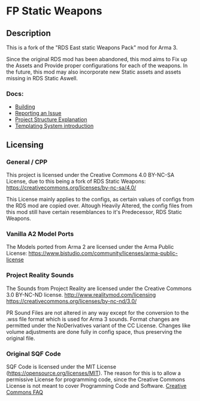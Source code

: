 # FP Static Weapons

## Description
This is a fork of the "RDS East static Weapons Pack" mod for Arma 3.

Since the original RDS mod has been abandoned, this mod aims to Fix up the Assets and Provide proper configurations for each of the weapons.
In the future, this mod may also incorporate new Static assets and assets missing in RDS Static Aswell.

### Docs:
* [Building](https://github.com/fparma/fp_static_weapons/blob/master/doc/building.md)
* [Reporting an Issue](https://github.com/fparma/fp_static_weapons/blob/master/doc/issue-reporting.md)
* [Project Structure Explanation](https://github.com/fparma/fp_static_weapons/blob/master/doc/project-structure.md)
* [Templating System introduction](https://github.com/fparma/fp_static_weapons/blob/master/doc/templating_system.md)

## Licensing
### General / CPP
This project is licensed under the Creative Commons 4.0 BY-NC-SA License, due to this being a fork of RDS Static Weapons:
https://creativecommons.org/licenses/by-nc-sa/4.0/

This License mainly applies to the configs, as certain values of configs from the RDS mod are copied over. Altough Heavily Altered,
the config files from this mod still have certain resemblances to it's Predecessor, RDS Static Weapons.

### Vanilla A2 Model Ports
The Models ported from Arma 2 are licensed under the Arma Public License:
https://www.bistudio.com/community/licenses/arma-public-license

### Project Reality Sounds
The Sounds from Project Reality are licensed under the Creative Commons 3.0 BY-NC-ND license.
http://www.realitymod.com/licensing
https://creativecommons.org/licenses/by-nc-nd/3.0/

PR Sound Files are not altered in any way except for the conversion to the .wss file format which is used for Arma 3 sounds. Format changes are permitted under the NoDerivatives variant of the CC License.
Changes like volume adjustments are done fully in config space, thus preserving the original file.

### Original SQF Code
SQF Code is licensed under the MIT License (https://opensource.org/licenses/MIT). The reason for this is to allow a permissive License for programming code, since the Creative Commons License is not meant to cover Programming Code and Software. [Creative Commons FAQ](https://wiki.creativecommons.org/wiki/Frequently_Asked_Questions#Can_I_apply_a_Creative_Commons_license_to_software.3F)